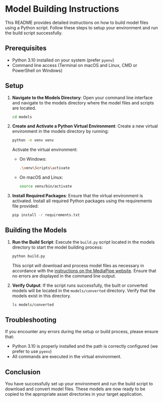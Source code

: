 # Model Building Instructions

This README provides detailed instructions on how to build model files using a Python script. Follow these steps to setup your environment and run the build script successfully.

## Prerequisites

- Python 3.10 installed on your system (prefer `pyenv`)
- Command line access (Terminal on macOS and Linux, CMD or PowerShell on Windows)

## Setup

1. **Navigate to the Models Directory**:
   Open your command line interface and navigate to the models directory where the model files and scripts are located.

   ```bash
   cd models
   ```

2. **Create and Activate a Python Virtual Environment**:
   Create a new virtual environment in the models directory by running:

   ```bash
   python -m venv venv
   ```

   Activate the virtual environment:

   - On Windows:
     ```bash
     .\venv\Scripts\activate
     ```
   - On macOS and Linux:
     ```bash
     source venv/bin/activate
     ```

3. **Install Required Packages**:
   Ensure that the virtual environment is activated. Install all required Python packages using the requirements file provided:

   ```bash
   pip install -r requirements.txt
   ```

## Building the Models

1. **Run the Build Script**:
   Execute the `build.py` script located in the models directory to start the model building process:

   ```bash
   python build.py
   ```

   This script will download and process model files as necessary in accordance with the [instructions on the MediaPipe website](https://developers.google.com/mediapipe/solutions/genai/llm_inference#models). Ensure that no errors are displayed in the command line output.

2. **Verify Output**:
   If the script runs successfully, the built or converted models will be located in the `models/converted` directory. Verify that the models exist in this directory.

   ```bash
   ls models/converted
   ```

## Troubleshooting

If you encounter any errors during the setup or build process, please ensure that:

- Python 3.10 is properly installed and the path is correctly configured (we prefer to use `pyenv`)
- All commands are executed in the virtual environment.

## Conclusion

You have successfully set up your environment and run the build script to download and convert model files. These models are now ready to be copied to the appropriate asset directories in your target application.
